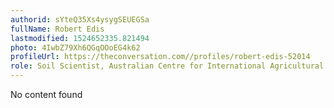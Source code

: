 ```yaml
---
authorid: sYteQ35Xs4ysygSEUEGSa
fullName: Robert Edis
lastmodified: 1524652335.821494
photo: 4IwbZ79Xh6QGqOOoEG4k62
profileUrl: https://theconversation.com//profiles/robert-edis-52014
role: Soil Scientist, Australian Centre for International Agricultural Research
---
```

No content found